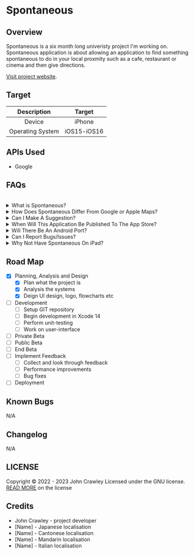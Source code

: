 # Spontaneous

## Overview

Spontaneous is a six month long univeristy project I'm working on. Spontaneous application is about allowing an application to find something spontaneous to do in your local proxmity such as a cafe, restaurant or cinema and then give directions.

[Visit project website](https://spontaneous.johncrawley.ie).

## Target

| Description | Target |
| :---------: | :----: |
| Device | iPhone |
| Operating System | iOS15-iOS16 |

## APIs Used

* Google

## FAQs
<br>
<!--Qustion 1 -->
<details cloed>
<summary>What is Spontaneous?</summary>
<br>
Spontaneous is an iOS application built for iOS15 - iOS16. The idea
of the application is to help people who can't decide or want to do 
something on the spot. This application helps with this problem by allowing 
the application to do the picking on what to do. The application will 
also give directions to the location it selects. The user can filter on/off
specific locations. 
</details>
<!--Qustion 2 -->
<details closed>
<summary>How Does Spontaneous Differ From Google or Apple Maps?</summary>
<br>
Google and Apple provide a map of the world, you can enter an address, restaurant etc and
can get directions. Spontaneous Differ From Google or Apple because Spontaneous uses your local
area to find something. 
</details>
<!--Qustion 3 -->
<details closed>
<summary>Can I Make A Suggestion?</summary>
<br>
Yes, I am open to including more features or suggestions, however, 
due to time and schedule of the development I can't include it in the current
development cycle but can add suggestions to the next cycle of development.
</details>
<!--Qustion 4 -->
<details closed>
<summary>When Will This Application Be Published To The App Store?</summary>
<br>
The estimated goal of when the application will go live on the App Store is around June - August 2023.
</details>
<!--Qustion 5 -->
<details closed>
<summary>Will There Be An Android Port?</summary>
<br>
If this application gains enough users and requests for an 
Android version, then there will be a development for Android.
</details>
<!--Qustion 6 -->
<details closed>
<summary>Can I Report Bugs/Issues?</summary>
<br>
Yes, you can report an issue by:
Email (bug-reporting@spontaneous.johncrawley.ie)
or by
GitHub
</details>
<!--Qustion 7 -->
<details closed>
<summary>Why Not Have Spontaneous On iPad?</summary>
<br>
I have thought about including iPad in the list of devices but 
through a lot of considerations, I felt it would be better on iPhone 
as it's easier to carry around. In the future I could include iPads. 
</details>







## Road Map

* [x] Planning, Analysis and Design
    * [x] Plan what the project is
    * [x] Analysis the systems
    * [x] Deign UI design, logo, flowcharts etc
* [ ] Development
    * [ ] Setup GIT repository
    * [ ] Begin development in Xcode 14
    * [ ] Perform unit-testing
    * [ ] Work on user-interface
* [ ] Private Beta
* [ ] Public Beta
* [ ] End Beta
* [ ] Implement Feedback
    * [ ] Collect and look through feedback
    * [ ] Performance improvements
    * [ ] Bug fixes
* [ ] Deployment

## Known Bugs

N/A

## Changelog

N/A

## LICENSE

Copyright © 2022 - 2023 John Crawley
Licensed under the GNU license.
[READ MORE](LICENSE.md) on the license

## Credits

* John Crawley - project developer
* [Name] - Japanese localisation
* [Name] - Cantonese localisation
* [Name] - Mandarin localisation
* [Name] - Italian localisation
